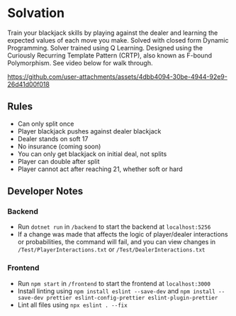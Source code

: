 # Solvation
Train your blackjack skills by playing against the dealer and learning the expected values of each move you make. Solved with closed form Dynamic Programming. Solver trained using Q Learning. Designed using the Curiously Recurring Template Pattern (CRTP), also known as F-bound Polymorphism. See video below for walk through.

https://github.com/user-attachments/assets/4dbb4094-30be-4944-92e9-26d41d00f018

## Rules
- Can only split once
- Player blackjack pushes against dealer blackjack
- Dealer stands on soft 17
- No insurance (coming soon)
- You can only get blackjack on initial deal, not splits
- Player can double after split
- Player cannot act after reaching 21, whether soft or hard

## Developer Notes

### Backend
- Run `dotnet run` in `/backend` to start the backend at `localhost:5256`
- If a change was made that affects the logic of player/dealer interactions or probabilities, the command will fail, and you can view changes in `/Test/PlayerInteractions.txt` or `/Test/DealerInteractions.txt`

### Frontend
- Run `npm start` in `/frontend` to start the frontend at `localhost:3000`
- Install linting using `npm install eslint --save-dev` and `npm install --save-dev prettier eslint-config-prettier eslint-plugin-prettier`
- Lint all files using `npx eslint . --fix`
